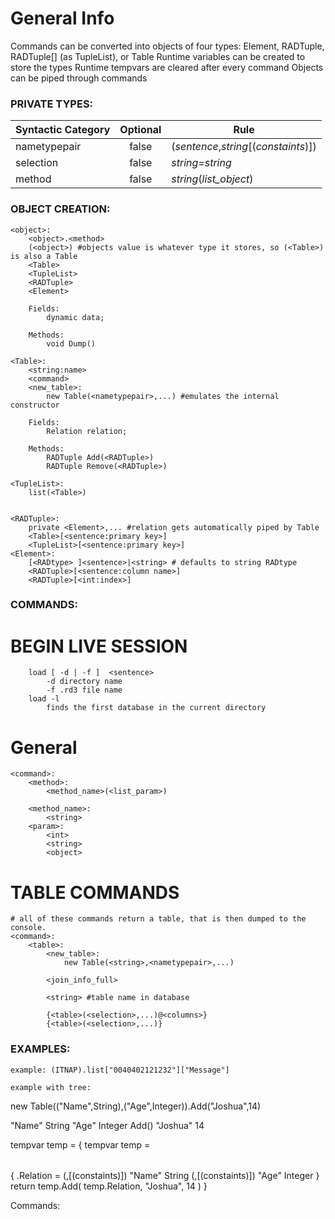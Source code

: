 # General Info
Commands can be converted into objects of four types: Element, RADTuple, RADTuple[] (as TupleList), or Table
Runtime variables can be created to store the types
Runtime tempvars are cleared after every command
Objects can be piped through commands

### PRIVATE TYPES:

Syntactic Category | Optional | Rule
--- | :---: | ---
nametypepair | false | (_sentence_,_string_[(_constaints_)])
selection	| false | _string_=_string_
method  | false | _string_(_list_object_)

### OBJECT CREATION:
	<object>:
		<object>.<method>
		(<object>) #objects value is whatever type it stores, so (<Table>) is also a Table
		<Table>
		<TupleList>
		<RADTuple>
		<Element>
		
		Fields:
			dynamic data;
		
		Methods:
			void Dump()
		
	<Table>: 
		<string:name>
		<command>
		<new_table>:
			new Table(<nametypepair>,...) #emulates the internal constructor
		
		Fields:
			Relation relation;
		
		Methods:
			RADTuple Add(<RADTuple>) 
			RADTuple Remove(<RADTuple>)
			
	<TupleList>:
		list(<Table>)
	
	
	<RADTuple>:
		private <Element>,... #relation gets automatically piped by Table
		<Table>[<sentence:primary key>]
		<TupleList>[<sentence:primary key>]
	<Element>:
		[<RADtype> ]<sentence>|<string> # defaults to string RADtype
		<RADTuple>[<sentence:column name>]
		<RADTuple>[<int:index>]
		
		
### COMMANDS:

# BEGIN LIVE SESSION

		load [ -d | -f ]  <sentence>
			-d directory name
			-f .rd3 file name
		load -l
			finds the first database in the current directory
			
# General
	
	<command>:
		<method>:
			<method_name>(<list_param>)
			
		<method_name>:
			<string>
		<param>:
			<int>
			<string>
			<object>
	
		
# TABLE COMMANDS

	# all of these commands return a table, that is then dumped to the console.
	<command>:
		<table>:
			<new_table>:
				new Table(<string>,<nametypepair>,...)
			
			<join_info_full>
			
			<string> #table name in database
			
			{<table>(<selection>,...)@<columns>}
			{<table>(<selection>,...)}
		
### EXAMPLES:
		
	example: (ITNAP).list["0040402121232"]["Message"]
	
	example with tree:

new Table(("Name",String),("Age",Integer)).Add("Joshua",14)

<object>
	<object>
		<Table>
			<new_table>
				<nametypepair>
					<sentence>
						"Name"
					<string>
						String
				<nametypepair>
					<sentence>
						"Age"
					<string>
						Integer
	<method>
		Add(<RADTuple>)
			<Element>
				<sentence>
					"Joshua"
			<Element>
				<string>
					14

tempvar temp<int> = {
	tempvar temp<int> = <Table>{
		.Relation = 
			(<sentence>,<RADtype>[(constaints)])
				"Name"
				String
			(<sentence>,<RADtype>[(constaints)])
				"Age"
				Integer
	}
	return temp<int>.Add(
		temp<int>.Relation,
		"Joshua",
		14
	)
}

Commands: 
	
